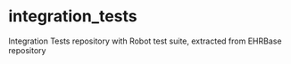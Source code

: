 # integration_tests
Integration Tests repository with Robot test suite, extracted from EHRBase repository
